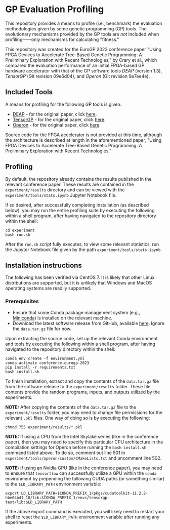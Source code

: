 # GP Evaluation Profiling
This repository provides a means to profile (i.e., benchmark) the evaluation methodologies given by some genetic programming 
(GP) tools. The evolutionary mechanisms provided by the GP tools 
are *not* included when profiling——only mechanisms for calculating
"fitness."

This repository was created for the EuroGP 2023 conference paper 
"Using FPGA Devices to Accelerate Tree-Based Genetic Programming: A Preliminary Exploration with Recent Technologies," by Crary et al., 
which compared the evaluation performance of an initial FPGA-based GP hardware accelerator with that of the GP software tools *DEAP* (version 1.3), *TensorGP* (Git revision 09e6d04), and *Operon* (Git revision 9e7ee4e).

## Included Tools

A means for profiling for the following GP tools is given:

- [DEAP](https://github.com/DEAP/deap) - for the original paper, 
click [here](http://vision.gel.ulaval.ca/~cgagne/pubs/deap-gecco-2012.pdf).
- [TensorGP](https://github.com/AwardOfSky/TensorGP) - for the original paper,
click [here](https://cdv.dei.uc.pt/wp-content/uploads/2021/04/baeta2021tensorgp.pdf).
- [Operon](https://github.com/heal-research/operon) - for the original paper,
click [here](https://dl.acm.org/doi/pdf/10.1145/3377929.3398099).

Source code for the FPGA accelerator is not provided at this time, although the architecture is described at length in the aforementioned paper, "Using FPGA Devices to Accelerate Tree-Based Genetic Programming: A Preliminary Exploration with Recent Technologies."


## Profiling
By default, the repository already contains the results
published in the relevant conference paper.
These results are contained in the `experiment/results` directory and
can be viewed with the `experiment/tools/stats.ipynb` Jupyter Notebook file.

If so desired, after successfully completing installation (as described below), you may run 
the entire profiling suite by executing the following within a shell 
program, after having navigated to the repository directory within the shell:

```
cd experiment
bash run.sh
```

After the `run.sh` script fully executes, to view some relevant statistics, run the Jupyter Notebook file given by the path `experiment/tools/stats.ipynb`.

## Installation instructions

The following has been verified via CentOS 7. It is likely that other Linux distributions are supported, but it is unlikely that Windows and MacOS operating systems are readily supported.

### Prerequisites
- Ensure that some Conda package management system 
(e.g., [Miniconda](https://docs.conda.io/en/latest/miniconda.html)) 
is installed on the relevant machine.
- Download the latest software release from GitHub, available [here](https://github.com/christophercrary/conference-eurogp-2023/releases). Ignore the `data.tar.gz` file for now.

Upon extracting the source code, set up the relevant Conda environment
and tools by executing the following within
a shell program, after having navigated to the repository directory
within the shell:

```
conda env create -f environment.yml
conda activate conference-eurogp-2023
pip install -r requirements.txt
bash install.sh
```

To finish installation, extract and copy the contents of the `data.tar.gz` file from the software release to the `experiment/results` folder. These file contents provide the random programs, inputs, and outputs utilized by the experiments.

**NOTE:** After copying the contents of the `data.tar.gz` file to the `experiment/results` folder, you may need to change file permissions for the relevant `.pkl` files. One way of doing so is by executing the following:

```
chmod 755 experiment/results/*.pkl
```

**NOTE:** If using a CPU from the Intel Skylake series (like in the conference paper), then you may need to specify this particular CPU architecture in the compilation settings for Operon before running the `bash install.sh` command listed above. To do so, comment out line 501 in `experiment/tools/operon/custom/CMakeLists.txt` and uncomment line 502.

**NOTE:** If using an Nvidia GPU (like in the conference paper), you may need to ensure that `tensorflow` can successfully utilize a GPU within the `conda` environment by prepending the following CUDA paths (or something similar) to the `$LD_LIBRARY_PATH` environment variable:

```
export LD_LIBRARY_PATH=$CONDA_PREFIX_1/pkgs/cudatoolkit-11.2.2-hbe64b41_10/lib:$CONDA_PREFIX_1/envs/tensorgp-test/lib:$LD_LIBRARY_PATH
```

If the above export command is executed, you will likely need to restart your shell to reset the `$LD_LIBRARY_PATH` environment variable after running any experiments.